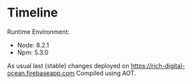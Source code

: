 # Timeline

Runtime Environment:
* Node: 8.2.1
* Npm: 5.3.0

As usual last (stable) changes deployed on  https://rich-digital-ocean.firebaseapp.com
Compiled using AOT.

